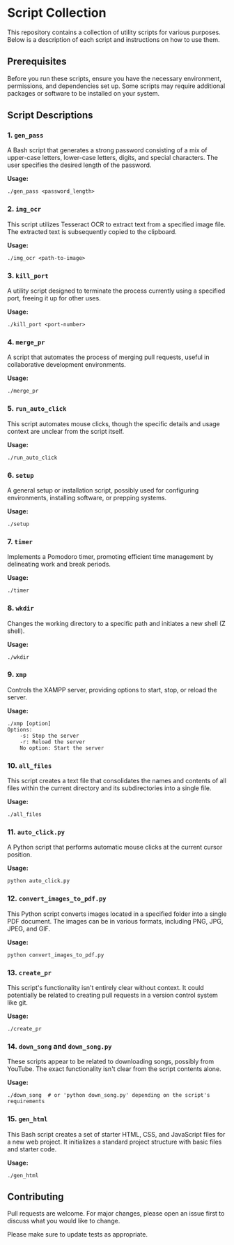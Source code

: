 # Script Collection

This repository contains a collection of utility scripts for various purposes. Below is a description of each script and instructions on how to use them.

## Prerequisites

Before you run these scripts, ensure you have the necessary environment, permissions, and dependencies set up. Some scripts may require additional packages or software to be installed on your system.

## Script Descriptions

### 1. `gen_pass`
A Bash script that generates a strong password consisting of a mix of upper-case letters, lower-case letters, digits, and special characters. The user specifies the desired length of the password.

**Usage:**
```shell
./gen_pass <password_length>
```

### 2. `img_ocr`
This script utilizes Tesseract OCR to extract text from a specified image file. The extracted text is subsequently copied to the clipboard.

**Usage:**
```shell
./img_ocr <path-to-image>
```

### 3. `kill_port`
A utility script designed to terminate the process currently using a specified port, freeing it up for other uses.

**Usage:**
```shell
./kill_port <port-number>
```

### 4. `merge_pr`
A script that automates the process of merging pull requests, useful in collaborative development environments.

**Usage:**
```shell
./merge_pr
```

### 5. `run_auto_click`
This script automates mouse clicks, though the specific details and usage context are unclear from the script itself.

**Usage:**
```shell
./run_auto_click
```

### 6. `setup`
A general setup or installation script, possibly used for configuring environments, installing software, or prepping systems.

**Usage:**
```shell
./setup
```

### 7. `timer`
Implements a Pomodoro timer, promoting efficient time management by delineating work and break periods.

**Usage:**
```shell
./timer
```

### 8. `wkdir`
Changes the working directory to a specific path and initiates a new shell (Z shell).

**Usage:**
```shell
./wkdir
```

### 9. `xmp`
Controls the XAMPP server, providing options to start, stop, or reload the server.

**Usage:**
```shell
./xmp [option]
Options:
    -s: Stop the server
    -r: Reload the server
    No option: Start the server
```

### 10. `all_files`
This script creates a text file that consolidates the names and contents of all files within the current directory and its subdirectories into a single file.

**Usage:**
```shell
./all_files
```

### 11. `auto_click.py`
A Python script that performs automatic mouse clicks at the current cursor position.

**Usage:**
```shell
python auto_click.py
```

### 12. `convert_images_to_pdf.py`
This Python script converts images located in a specified folder into a single PDF document. The images can be in various formats, including PNG, JPG, JPEG, and GIF.

**Usage:**
```shell
python convert_images_to_pdf.py
```

### 13. `create_pr`
This script's functionality isn't entirely clear without context. It could potentially be related to creating pull requests in a version control system like git.

**Usage:**
```shell
./create_pr
```

### 14. `down_song` and `down_song.py`
These scripts appear to be related to downloading songs, possibly from YouTube. The exact functionality isn't clear from the script contents alone.

**Usage:**
```shell
./down_song  # or 'python down_song.py' depending on the script's requirements
```

### 15. `gen_html`
This Bash script creates a set of starter HTML, CSS, and JavaScript files for a new web project. It initializes a standard project structure with basic files and starter code.

**Usage:**
```shell
./gen_html
```

## Contributing
Pull requests are welcome. For major changes, please open an issue first to discuss what you would like to change.

Please make sure to update tests as appropriate.